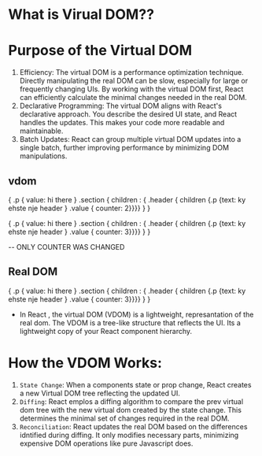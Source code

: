 # What is Virual DOM??

# Purpose of the Virtual DOM

1. Efficiency: The virtual DOM is a performance optimization technique. Directly manipulating the real DOM can be slow, especially for large or frequently changing UIs. By working with the virtual DOM first, React can efficiently calculate the minimal changes needed in the real DOM.
2. Declarative Programming: The virtual DOM aligns with React's declarative approach. You describe the desired UI state, and React handles the updates. This makes your code more readable and maintainable.
3. Batch Updates: React can group multiple virtual DOM updates into a single batch, further improving performance by minimizing DOM manipulations.


## vdom

{
.p {
    value: hi there
}
.section {
    children : { .header { children {.p {text: ky ehste nje header } .value { counter: 2}}}}
}
}


{
.p {
    value: hi there
}
.section {
    children : { .header { children {.p {text: ky ehste nje header } .value { counter: 3}}}}
}
}

-- ONLY COUNTER WAS CHANGED

## Real DOM
{
.p {
    value: hi there
}
.section {
    children : { .header { children {.p {text: ky ehste nje header } .value { counter: 3}}}}
}
}


- In React , the virtual DOM (VDOM) is a lightweight, represantation of the real dom. The VDOM is a tree-like structure that reflects the UI. Its a lightweight copy of your React component hierarchy.

# How the VDOM Works:

1. `State Change`: When a components state or prop change, React creates a new Virtual DOM tree reflecting the updated UI.
2. `Diffing`: React emplos a diffing algorithm to compare the prev virtual dom tree with the new virtual dom created by the state change. This determines the minimal set of changes required in the real DOM.
3. `Reconciliation`: React updates the real DOM based on the differences idntified during diffing. It only modifies necessary parts, minimizing expensive DOM operations like pure Javascript does. 
